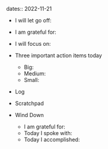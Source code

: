 dates:: 2022-11-21

- I will let go off: 
- I am grateful for:
- I will focus on:

- Three important action items today
	- Big:
	- Medium:
	- Small:

- Log

- Scratchpad

- Wind Down
	- I am grateful for:
	- Today I spoke with:
	- Today I accomplished: